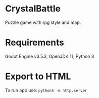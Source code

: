 # CrystalBattle

Puzzle game with rpg style and map.

# Requirements

Godot Engine v3.5.3, OpenJDK 11, Python 3

# Export to HTML

To run app use: `python3 -m http.server` 
